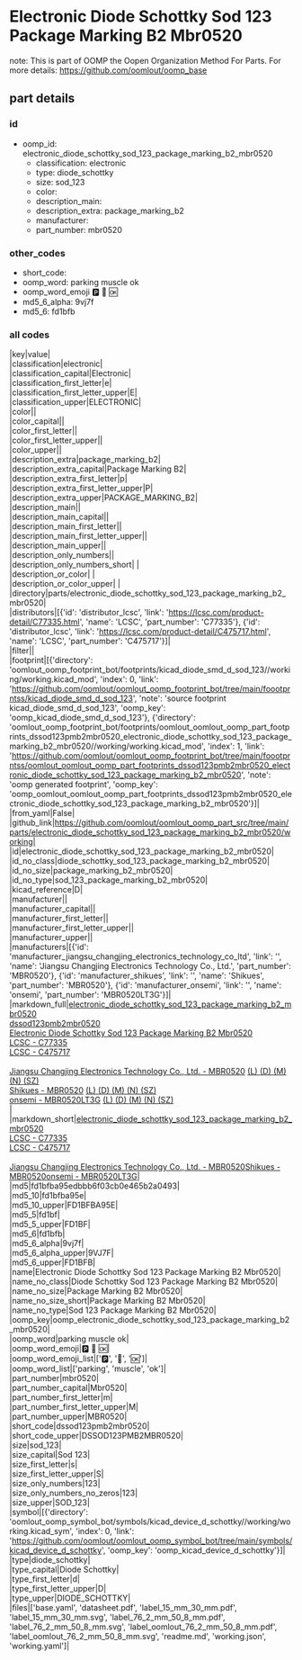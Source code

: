 # Electronic Diode Schottky Sod 123 Package Marking B2 Mbr0520  

note: This is part of OOMP the Oopen Organization Method For Parts. For more details: https://github.com/oomlout/oomp_base

##  part details





### id
* oomp_id: electronic_diode_schottky_sod_123_package_marking_b2_mbr0520
  * classification: electronic
  * type: diode_schottky
  * size: sod_123
  * color: 
  * description_main: 
  * description_extra: package_marking_b2
  * manufacturer: 
  * part_number: mbr0520

### other_codes
* short_code: 
* oomp_word: parking muscle ok
* oomp_word_emoji :parking: :muscle: :ok:
* md5_6_alpha: 9vj7f
* md5_6: fd1bfb

### all codes 
|key|value|  
|classification|electronic|  
|classification_capital|Electronic|  
|classification_first_letter|e|  
|classification_first_letter_upper|E|  
|classification_upper|ELECTRONIC|  
|color||  
|color_capital||  
|color_first_letter||  
|color_first_letter_upper||  
|color_upper||  
|description_extra|package_marking_b2|  
|description_extra_capital|Package Marking B2|  
|description_extra_first_letter|p|  
|description_extra_first_letter_upper|P|  
|description_extra_upper|PACKAGE_MARKING_B2|  
|description_main||  
|description_main_capital||  
|description_main_first_letter||  
|description_main_first_letter_upper||  
|description_main_upper||  
|description_only_numbers||  
|description_only_numbers_short| |  
|description_or_color| |  
|description_or_color_upper| |  
|directory|parts/electronic_diode_schottky_sod_123_package_marking_b2_mbr0520|  
|distributors|[{'id': 'distributor_lcsc', 'link': 'https://lcsc.com/product-detail/C77335.html', 'name': 'LCSC', 'part_number': 'C77335'}, {'id': 'distributor_lcsc', 'link': 'https://lcsc.com/product-detail/C475717.html', 'name': 'LCSC', 'part_number': 'C475717'}]|  
|filter||  
|footprint|[{'directory': 'oomlout_oomp_footprint_bot/footprints/kicad_diode_smd_d_sod_123//working/working.kicad_mod', 'index': 0, 'link': 'https://github.com/oomlout/oomlout_oomp_footprint_bot/tree/main/foootprntss/kicad_diode_smd_d_sod_123', 'note': 'source footprint kicad_diode_smd_d_sod_123', 'oomp_key': 'oomp_kicad_diode_smd_d_sod_123'}, {'directory': 'oomlout_oomp_footprint_bot/footprints/oomlout_oomlout_oomp_part_footprints_dssod123pmb2mbr0520_electronic_diode_schottky_sod_123_package_marking_b2_mbr0520//working/working.kicad_mod', 'index': 1, 'link': 'https://github.com/oomlout/oomlout_oomp_footprint_bot/tree/main/foootprntss/oomlout_oomlout_oomp_part_footprints_dssod123pmb2mbr0520_electronic_diode_schottky_sod_123_package_marking_b2_mbr0520', 'note': 'oomp generated footprint', 'oomp_key': 'oomp_oomlout_oomlout_oomp_part_footprints_dssod123pmb2mbr0520_electronic_diode_schottky_sod_123_package_marking_b2_mbr0520'}]|  
|from_yaml|False|  
|github_link|https://github.com/oomlout/oomlout_oomp_part_src/tree/main/parts/electronic_diode_schottky_sod_123_package_marking_b2_mbr0520/working|  
|id|electronic_diode_schottky_sod_123_package_marking_b2_mbr0520|  
|id_no_class|diode_schottky_sod_123_package_marking_b2_mbr0520|  
|id_no_size|package_marking_b2_mbr0520|  
|id_no_type|sod_123_package_marking_b2_mbr0520|  
|kicad_reference|D|  
|manufacturer||  
|manufacturer_capital||  
|manufacturer_first_letter||  
|manufacturer_first_letter_upper||  
|manufacturer_upper||  
|manufacturers|[{'id': 'manufacturer_jiangsu_changjing_electronics_technology_co_ltd', 'link': '', 'name': 'Jiangsu Changjing Electronics Technology Co., Ltd.', 'part_number': 'MBR0520'}, {'id': 'manufacturer_shikues', 'link': '', 'name': 'Shikues', 'part_number': 'MBR0520'}, {'id': 'manufacturer_onsemi', 'link': '', 'name': 'onsemi', 'part_number': 'MBR0520LT3G'}]|  
|markdown_full|[electronic_diode_schottky_sod_123_package_marking_b2_mbr0520](https://github.com/oomlout/oomlout_oomp_part_src/tree/main/parts/electronic_diode_schottky_sod_123_package_marking_b2_mbr0520/working)<br>[dssod123pmb2mbr0520](https://github.com/oomlout/oomlout_oomp_part_src/tree/main/parts/electronic_diode_schottky_sod_123_package_marking_b2_mbr0520/working)<br>[Electronic Diode Schottky Sod 123 Package Marking B2 Mbr0520](https://github.com/oomlout/oomlout_oomp_part_src/tree/main/parts/electronic_diode_schottky_sod_123_package_marking_b2_mbr0520/working)<br>[LCSC - C77335<br>](https://lcsc.com/product-detail/C77335.html)[LCSC - C475717<br>](https://lcsc.com/product-detail/C475717.html)<br>[Jiangsu Changjing Electronics Technology Co., Ltd. - MBR0520]() [(L)  ](https://www.lcsc.com/search?q=MBR0520)[(D)  ](https://www.digikey.com/en/products?keywords=MBR0520)[(M)  ](https://www.mouser.com/Search/Refine?Keyword=MBR0520)[(N)  ](https://www.newark.com/search?st=MBR0520)[(SZ)  ](https://so.szlcsc.com/global.html?k=MBR0520)<br>[Shikues - MBR0520]() [(L)  ](https://www.lcsc.com/search?q=MBR0520)[(D)  ](https://www.digikey.com/en/products?keywords=MBR0520)[(M)  ](https://www.mouser.com/Search/Refine?Keyword=MBR0520)[(N)  ](https://www.newark.com/search?st=MBR0520)[(SZ)  ](https://so.szlcsc.com/global.html?k=MBR0520)<br>[onsemi - MBR0520LT3G]() [(L)  ](https://www.lcsc.com/search?q=MBR0520LT3G)[(D)  ](https://www.digikey.com/en/products?keywords=MBR0520LT3G)[(M)  ](https://www.mouser.com/Search/Refine?Keyword=MBR0520LT3G)[(N)  ](https://www.newark.com/search?st=MBR0520LT3G)[(SZ)  ](https://so.szlcsc.com/global.html?k=MBR0520LT3G)<br>|  
|markdown_short|[electronic_diode_schottky_sod_123_package_marking_b2_mbr0520](https://github.com/oomlout/oomlout_oomp_part_src/tree/main/parts/electronic_diode_schottky_sod_123_package_marking_b2_mbr0520/working)<br>[LCSC - C77335<br>](https://lcsc.com/product-detail/C77335.html)[LCSC - C475717<br>](https://lcsc.com/product-detail/C475717.html)<br>[Jiangsu Changjing Electronics Technology Co., Ltd. - MBR0520]()[Shikues - MBR0520]()[onsemi - MBR0520LT3G]()|  
|md5|fd1bfba95edbbb6f03cb0e465b2a0493|  
|md5_10|fd1bfba95e|  
|md5_10_upper|FD1BFBA95E|  
|md5_5|fd1bf|  
|md5_5_upper|FD1BF|  
|md5_6|fd1bfb|  
|md5_6_alpha|9vj7f|  
|md5_6_alpha_upper|9VJ7F|  
|md5_6_upper|FD1BFB|  
|name|Electronic Diode Schottky Sod 123 Package Marking B2 Mbr0520|  
|name_no_class|Diode Schottky Sod 123 Package Marking B2 Mbr0520|  
|name_no_size|Package Marking B2 Mbr0520|  
|name_no_size_short|Package Marking B2 Mbr0520|  
|name_no_type|Sod 123 Package Marking B2 Mbr0520|  
|oomp_key|oomp_electronic_diode_schottky_sod_123_package_marking_b2_mbr0520|  
|oomp_word|parking muscle ok|  
|oomp_word_emoji|:parking: :muscle: :ok:|  
|oomp_word_emoji_list|[':parking:', ':muscle:', ':ok:']|  
|oomp_word_list|['parking', 'muscle', 'ok']|  
|part_number|mbr0520|  
|part_number_capital|Mbr0520|  
|part_number_first_letter|m|  
|part_number_first_letter_upper|M|  
|part_number_upper|MBR0520|  
|short_code|dssod123pmb2mbr0520|  
|short_code_upper|DSSOD123PMB2MBR0520|  
|size|sod_123|  
|size_capital|Sod 123|  
|size_first_letter|s|  
|size_first_letter_upper|S|  
|size_only_numbers|123|  
|size_only_numbers_no_zeros|123|  
|size_upper|SOD_123|  
|symbol|[{'directory': 'oomlout_oomp_symbol_bot/symbols/kicad_device_d_schottky//working/working.kicad_sym', 'index': 0, 'link': 'https://github.com/oomlout/oomlout_oomp_symbol_bot/tree/main/symbols/kicad_device_d_schottky', 'oomp_key': 'oomp_kicad_device_d_schottky'}]|  
|type|diode_schottky|  
|type_capital|Diode Schottky|  
|type_first_letter|d|  
|type_first_letter_upper|D|  
|type_upper|DIODE_SCHOTTKY|  
|files|['base.yaml', 'datasheet.pdf', 'label_15_mm_30_mm.pdf', 'label_15_mm_30_mm.svg', 'label_76_2_mm_50_8_mm.pdf', 'label_76_2_mm_50_8_mm.svg', 'label_oomlout_76_2_mm_50_8_mm.pdf', 'label_oomlout_76_2_mm_50_8_mm.svg', 'readme.md', 'working.json', 'working.yaml']|  

